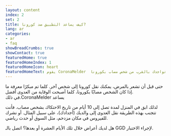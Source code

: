 ```yaml
---
layout: content
index: 2
set: 2
title: كيف يساعد التطبيق ضد كورونا?
lang: ar
categories:
- ar
- faq
showBreadCrumbs: true
showContact: true
featuredHome: true
featuredHomeIndex: 1
featuredHomeIcon: heart
featuredHomeText: يقوم CoronaMelder  بتحذيرك بعد تواجدك بالقرب من شخص مصاب بكورونا.
---
```


حتى قبل أن تشعر بالمرض، يمكنك نقل كورونا إلى شخص آخر. كلما تم مبكرًا معرفة ما إذا كان الشخص مصابًا بكورونا، كلما أصبحت الوقاية من العدوى أفضل.      
 في ذلك.CoronaMelder يساعد 


لذلك ابق في المنزل لمدة تصل إلى 10 أيام من تاريخ الاحتكاك بشخص مصاب. 
فأنت تتجنب بهذه الطريقة نقل العدوى إلى والديك (أجدادك)، على سبيل المثال. أو نشرك للفيروس في مكان مزدحم، مثل السوق أو حدث رياضي.


هل لديك أعراض خلال تلك الأيام العشرة أو بعدها؟ اتصل بالـ GGD لإجراء الاختبار.

